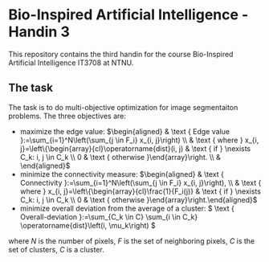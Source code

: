 # Bio-Inspired Artificial Intelligence - Handin 3
This repository contains the third handin for the course Bio-Inspired Artificial Intelligence IT3708 at NTNU.

## The task
The task is to do multi-objective optimization for image segmentaiton problems. The three objectives are:
- maximize the edge value: $\begin{aligned} & \text { Edge value }:=\sum_{i=1}^N\left(\sum_{j \in F_i} x_{i, j}\right) \\ & \text { where } x_{i, j}=\left\{\begin{array}{cl}\operatorname{dist}(i, j) & \text { if } \nexists C_k: i, j \in C_k \\ 0 & \text { otherwise }\end{array}\right. \\ & \end{aligned}$
- minimize the connectivity measure: $\begin{aligned} & \text { Connectivity }:=\sum_{i=1}^N\left(\sum_{j \in F_i} x_{i, j}\right), \\ & \text { where } x_{i, j}=\left\{\begin{array}{cl}\frac{1}{F_i(j)} & \text { if } \nexists C_k: i, j \in C_k \\ 0 & \text { otherwise }\end{array}\right.\end{aligned}$
- minimize overall deviation from the average of a cluster: $
\text { Overall-deviation }:=\sum_{C_k \in C} \sum_{i \in C_k} \operatorname{dist}\left(i, \mu_k\right)
$

where $N$ is the number of pixels, $F$ is the set of neighboring pixels, $C$ is the set of clusters, $C$ is a cluster. 